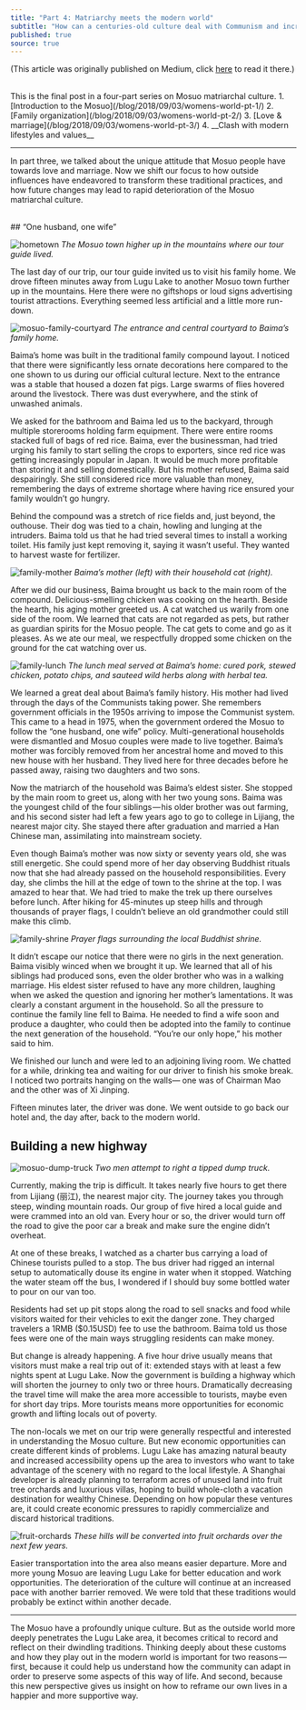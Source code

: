 ```yaml
---
title: "Part 4: Matriarchy meets the modern world"
subtitle: "How can a centuries-old culture deal with Communism and increasing exposure to the modern world?"
published: true
source: true
---
```

<p class="source">
(This article was originally published on Medium, click <a href="https://medium.com/@vivqu/matriarchy-meets-the-modern-world-d44888f0ee19" target="_blank">here</a> to read it there.)
</p>
<br>
This is the final post in a four-part series on Mosuo matriarchal culture. 
1. [Introduction to the Mosuo](/blog/2018/09/03/womens-world-pt-1/)
2. [Family organization](/blog/2018/09/03/womens-world-pt-2/)
3. [Love & marriage](/blog/2018/09/03/womens-world-pt-3/)
4. __Clash with modern lifestyles and values__

<hr class="section-divider" />

In part three, we talked about the unique attitude that Mosuo people have towards love and marriage. Now we shift our focus to how outside influences have endeavored to transform these traditional practices, and how future changes may lead to rapid deterioration of the Mosuo matriarchal culture.

<br>
## “One husband, one wife”

![hometown](/assets/img/posts/mosuo/hometown.jpeg)
*The Mosuo town higher up in the mountains where our tour guide lived.*

The last day of our trip, our tour guide invited us to visit his family home. We drove fifteen minutes away from Lugu Lake to another Mosuo town further up in the mountains. Here there were no giftshops or loud signs advertising tourist attractions. Everything seemed less artificial and a little more run-down.

<div class="float-left">
    <img src="/assets/img/posts/mosuo/family-courtyard.jpeg" alt="mosuo-family-courtyard">
    <em>The entrance and central courtyard to Baima’s family home.</em>
</div>

Baima’s home was built in the traditional family compound layout. I noticed that there were significantly less ornate decorations here compared to the one shown to us during our official cultural lecture. Next to the entrance was a stable that housed a dozen fat pigs. Large swarms of flies hovered around the livestock. There was dust everywhere, and the stink of unwashed animals.

We asked for the bathroom and Baima led us to the backyard, through multiple storerooms holding farm equipment. There were entire rooms stacked full of bags of red rice. Baima, ever the businessman, had tried urging his family to start selling the crops to exporters, since red rice was getting increasingly popular in Japan. It would be much more profitable than storing it and selling domestically. But his mother refused, Baima said despairingly. She still considered rice more valuable than money, remembering the days of extreme shortage where having rice ensured your family wouldn’t go hungry.

Behind the compound was a stretch of rice fields and, just beyond, the outhouse. Their dog was tied to a chain, howling and lunging at the intruders. Baima told us that he had tried several times to install a working toilet. His family just kept removing it, saying it wasn’t useful. They wanted to harvest waste for fertilizer.

![family-mother](/assets/img/posts/mosuo/family-mother.jpeg)
*Baima’s mother (left) with their household cat (right).*

After we did our business, Baima brought us back to the main room of the compound. Delicious-smelling chicken was cooking on the hearth. Beside the hearth, his aging mother greeted us. A cat watched us warily from one side of the room. We learned that cats are not regarded as pets, but rather as guardian spirits for the Mosuo people. The cat gets to come and go as it pleases. As we ate our meal, we respectfully dropped some chicken on the ground for the cat watching over us.

![family-lunch](/assets/img/posts/mosuo/family-lunch.jpeg)
*The lunch meal served at Baima’s home: cured pork, stewed chicken, potato chips, and sauteed wild herbs along with herbal tea.*

We learned a great deal about Baima’s family history. His mother had lived through the days of the Communists taking power. She remembers government officials in the 1950s arriving to impose the Communist system. This came to a head in 1975, when the government ordered the Mosuo to follow the “one husband, one wife” policy. Multi-generational households were dismantled and Mosuo couples were made to live together. Baima’s mother was forcibly removed from her ancestral home and moved to this new house with her husband. They lived here for three decades before he passed away, raising two daughters and two sons.

Now the matriarch of the household was Baima’s eldest sister. She stopped by the main room to greet us, along with her two young sons. Baima was the youngest child of the four siblings — his older brother was out farming, and his second sister had left a few years ago to go to college in Lijiang, the nearest major city. She stayed there after graduation and married a Han Chinese man, assimilating into mainstream society.

Even though Baima’s mother was now sixty or seventy years old, she was still energetic. She could spend more of her day observing Buddhist rituals now that she had already passed on the household responsibilities. Every day, she climbs the hill at the edge of town to the shrine at the top. I was amazed to hear that. We had tried to make the trek up there ourselves before lunch. After hiking for 45-minutes up steep hills and through thousands of prayer flags, I couldn’t believe an old grandmother could still make this climb.

![family-shrine](/assets/img/posts/mosuo/family-shrine.jpeg)
*Prayer flags surrounding the local Buddhist shrine.*

It didn’t escape our notice that there were no girls in the next generation. Baima visibly winced when we brought it up. We learned that all of his siblings had produced sons, even the older brother who was in a walking marriage. His eldest sister refused to have any more children, laughing when we asked the question and ignoring her mother’s lamentations. It was clearly a constant argument in the household. So all the pressure to continue the family line fell to Baima. He needed to find a wife soon and produce a daughter, who could then be adopted into the family to continue the next generation of the household. “You’re our only hope,” his mother said to him.

We finished our lunch and were led to an adjoining living room. We chatted for a while, drinking tea and waiting for our driver to finish his smoke break. I noticed two portraits hanging on the walls— one was of Chairman Mao and the other was of Xi Jinping.

Fifteen minutes later, the driver was done. We went outside to go back our hotel and, the day after, back to the modern world.

## Building a new highway

<div class="float-left">
    <img src="/assets/img/posts/mosuo/dump-truck.jpeg" alt="mosuo-dump-truck">
    <em>Two men attempt to right a tipped dump truck.</em>
</div>

Currently, making the trip is difficult. It takes nearly five hours to get there from Lijiang (丽江), the nearest major city. The journey takes you through steep, winding mountain roads. Our group of five hired a local guide and were crammed into an old van. Every hour or so, the driver would turn off the road to give the poor car a break and make sure the engine didn’t overheat.

At one of these breaks, I watched as a charter bus carrying a load of Chinese tourists pulled to a stop. The bus driver had rigged an internal setup to automatically douse its engine in water when it stopped. Watching the water steam off the bus, I wondered if I should buy some bottled water to pour on our van too.

Residents had set up pit stops along the road to sell snacks and food while visitors waited for their vehicles to exit the danger zone. They charged travelers a 1RMB ($0.15USD) fee to use the bathroom. Baima told us those fees were one of the main ways struggling residents can make money.

But change is already happening. A five hour drive usually means that visitors must make a real trip out of it: extended stays with at least a few nights spent at Lugu Lake. Now the government is building a highway which will shorten the journey to only two or three hours. Dramatically decreasing the travel time will make the area more accessible to tourists, maybe even for short day trips. More tourists means more opportunities for economic growth and lifting locals out of poverty.

The non-locals we met on our trip were generally respectful and interested in understanding the Mosuo culture. But new economic opportunities can create different kinds of problems. Lugu Lake has amazing natural beauty and increased accessibility opens up the area to investors who want to take advantage of the scenery with no regard to the local lifestyle. A Shanghai developer is already planning to terraform acres of unused land into fruit tree orchards and luxurious villas, hoping to build whole-cloth a vacation destination for wealthy Chinese. Depending on how popular these ventures are, it could create economic pressures to rapidly commercialize and discard historical traditions.

![fruit-orchards](/assets/img/posts/mosuo/fruit-orchards.jpeg)
*These hills will be converted into fruit orchards over the next few years.*

Easier transportation into the area also means easier departure. More and more young Mosuo are leaving Lugu Lake for better education and work opportunities. The deterioration of the culture will continue at an increased pace with another barrier removed. We were told that these traditions would probably be extinct within another decade.

<hr class="section-divider" />

The Mosuo have a profoundly unique culture. But as the outside world more deeply penetrates the Lugu Lake area, it becomes critical to record and reflect on their dwindling traditions. Thinking deeply about these customs and how they play out in the modern world is important for two reasons — first, because it could help us understand how the community can adapt in order to preserve some aspects of this way of life. And second, because this new perspective gives us insight on how to reframe our own lives in a happier and more supportive way.